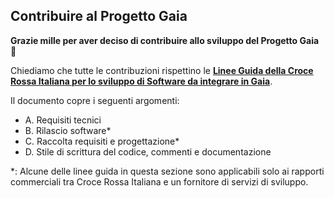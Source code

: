 ## Contribuire al Progetto Gaia

**Grazie mille per aver deciso di contribuire allo sviluppo del Progetto Gaia 🎉**


Chiediamo che tutte le contribuzioni rispettino le 
**[Linee Guida della Croce Rossa Italiana per lo sviluppo di Software da integrare in Gaia](https://docs.google.com/document/d/e/2PACX-1vRu6GS4pLXURORM40vMwkuMmhOAgF2OXvJAzVcgIuYhcbVVnnfw9u9VVtfdskqPCI8C6lEtqFskxBYZ/pub)**. 

Il documento copre i seguenti argomenti:
* A. Requisiti tecnici
* B. Rilascio software*
* C. Raccolta requisiti e progettazione*
* D. Stile di scrittura del codice, commenti e documentazione

\*: Alcune delle linee guida in questa sezione sono applicabili solo ai rapporti commerciali tra Croce Rossa Italiana
 e un fornitore di servizi di sviluppo.
